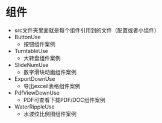 
# 组件

* src文件夹里面就是每个组件引用到的文件（配置或者小组件）
* ButtonUse
  * 按钮组件案例
* TurntableUse
  * 大转盘组件案例
* SlideNumUse
  * 数字滑块动画组件案例
* ExportDownUse
  * 导出exceil表格组件案例
* PdfViewDownUse
  * PDF可查看下载PDF/DOC组件案例
* WaterRippleUse
  * 水波纹比例图组件案例